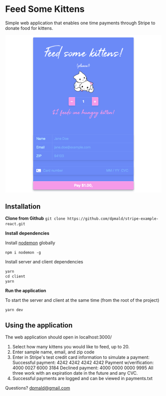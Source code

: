# Feed Some Kittens

Simple web application that enables one time payments through Stripe to donate food for kittens.

![app screenshot](./client/public/screenshot.png)

## Installation

**Clone from Github**
`git clone https://github.com/dpmald/stripe-example-react.git`

**Install dependencies**

Install [nodemon](https://github.com/remy/nodemon) globally

```
npm i nodemon -g
```

Install server and client dependencies

```
yarn
cd client
yarn
```

**Run the application**

To start the server and client at the same time (from the root of the project)

```
yarn dev
```


## Using the application

The web application should open in localhost:3000/
1. Select how many kittens you would like to feed, up to 20.
2. Enter sample name, email, and zip code
3. Enter in Stripe's test credit card information to simulate a payment:
Successful payment: 4242 4242 4242 4242
Payment w/verification: 4000 0027 6000 3184
Declined payment: 4000 0000 0000 9995
All three work with an expiration date in the future and any CVC.
4. Successful payments are logged and can be viewed in payments.txt

Questions? dpmald@gmail.com
